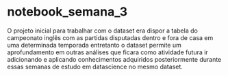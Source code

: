 # notebook_semana_3
O projeto inicial para trabalhar com o dataset era dispor a tabela do campeonato inglês com as partidas disputadas dentro e fora de casa em uma determinada temporada entretanto o dataset permite um aprofundamento em outras análises que ficara como atividade futura ir adicionando e aplicando conhecimentos adquiridos posteriormente durante essas semanas de estudo em datascience no mesmo dataset. 
